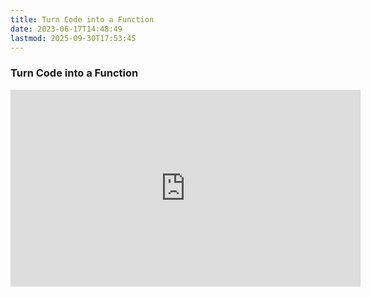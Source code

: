 ```yaml
---
title: Turn Code into a Function
date: 2023-06-17T14:48:49
lastmod: 2025-09-30T17:53:45
---
```


<div class="video-grid">
<div class="video-card">

### Turn Code into a Function

<div class="iframe-16-9-container">
<iframe class="youTubeIframe" width="560" height="315" src="https://www.youtube.com/embed/eBAeqSWm_hw" title="YouTube video player" frameborder="0" allow="accelerometer; autoplay; clipboard-write; encrypted-media; gyroscope; picture-in-picture; web-share" referrerpolicy="strict-origin-when-cross-origin" allowfullscreen></iframe>
</div>
</div>
</div>
